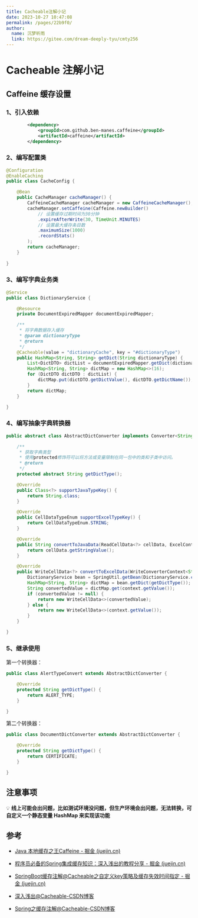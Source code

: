 ```yaml
---
title: Cacheable注解小记
date: 2023-10-27 10:47:08
permalink: /pages/22b9f0/
author: 
  name: 沉梦听雨
  link: https://gitee.com/dream-deeply-tyu/cmty256
---
```

# Cacheable 注解小记



## Caffeine 缓存设置

### 1、引入依赖

```xml
        <dependency>
            <groupId>com.github.ben-manes.caffeine</groupId>
            <artifactId>caffeine</artifactId>
        </dependency>
```

### 2、编写配置类

```java
@Configuration
@EnableCaching
public class CacheConfig {

	@Bean
	public CacheManager cacheManager() {
		CaffeineCacheManager cacheManager = new CaffeineCacheManager();
		cacheManager.setCaffeine(Caffeine.newBuilder()
			// 设置缓存过期时间为30分钟
			.expireAfterWrite(30, TimeUnit.MINUTES)
			// 设置最大缓存条目数
			.maximumSize(1000)
			.recordStats()
		);
		return cacheManager;
	}
  
}
```

### 3、编写字典业务类

```java
@Service
public class DictionaryService {

    @Resource
    private DocumentExpiredMapper documentExpiredMapper;

	/**
	 * 将字典数据存入缓存
	 * @param dictionaryType
	 * @return
	 */
	@Cacheable(value = "dictionaryCache", key = "#dictionaryType")
	public HashMap<String, String> getDict(String dictionaryType) {
		List<DictDTO> dictList = documentExpiredMapper.getDict(dictionaryType);
		HashMap<String, String> dictMap = new HashMap<>(16);
		for (DictDTO dictDTO : dictList) {
			dictMap.put(dictDTO.getDictValue(), dictDTO.getDictName());
		}
		return dictMap;
	}

}
```

### 4、编写抽象字典转换器

```java
public abstract class AbstractDictConverter implements Converter<String> {

	/**
	 * 获取字典类型
	 * 使用protected修饰符可以将方法或变量限制在同一包中的类和子类中访问。
	 * @return
	 */
	protected abstract String getDictType();

	@Override
	public Class<?> supportJavaTypeKey() {
		return String.class;
	}

	@Override
	public CellDataTypeEnum supportExcelTypeKey() {
		return CellDataTypeEnum.STRING;
	}

	@Override
	public String convertToJavaData(ReadCellData<?> cellData, ExcelContentProperty contentProperty, GlobalConfiguration globalConfiguration) throws Exception {
		return cellData.getStringValue();
	}

	@Override
	public WriteCellData<?> convertToExcelData(WriteConverterContext<String> context) {
		DictionaryService bean = SpringUtil.getBean(DictionaryService.class);
		HashMap<String, String> dictMap = bean.getDict(getDictType());
		String convertedValue = dictMap.get(context.getValue());
		if (convertedValue != null) {
			return new WriteCellData<>(convertedValue);
		} else {
			return new WriteCellData<>(context.getValue());
		}
	}

}
```

### 5、继承使用

第一个转换器：

```java
public class AlertTypeConvert extends AbstractDictConverter {

	@Override
	protected String getDictType() {
		return ALERT_TYPE;
	}

}
```

第二个转换器：

```java
public class DocumentDictConverter extends AbstractDictConverter {

	@Override
	protected String getDictType() {
		return CERTIFICATE;
	}

}
```

## 注意事项

:bulb: **线上可能会出问题，比如测试环境没问题，但生产环境会出问题，无法转换，可自定义一个静态变量 HashMap 来实现该功能**



## 参考

- [Java 本地缓存之王Caffeine - 掘金 (juejin.cn)](https://juejin.cn/post/7265516154848280610?searchId=2023103109573281B18BB535CD726D4E5D#heading-18)
- [程序员必备的Spring集成缓存知识：深入浅出的教程分享 - 掘金 (juejin.cn)](https://juejin.cn/post/7289397324429770809?searchId=2023103109573281B18BB535CD726D4E5D#heading-11)

- [SpringBoot缓存注解@Cacheable之自定义key策略及缓存失效时间指定 - 掘金 (juejin.cn)](https://juejin.cn/post/6980291190268624927#heading-9)
- [深入浅出@Cacheable-CSDN博客](https://blog.csdn.net/qq_38366063/article/details/132233715)
- [Spring之缓存注解@Cacheable-CSDN博客](https://blog.csdn.net/pengzhisen123/article/details/94409825)


